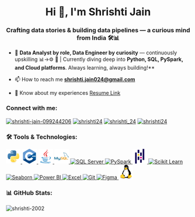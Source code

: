 <h1 align="center">Hi 👋, I'm Shrishti Jain</h1>
<h3 align="center">Crafting data stories & building data pipelines — a curious mind from India 🛠️📊</h3>

- 🌱 **Data Analyst by role, Data Engineer by curiosity** — continuously upskilling 📊→⚙️ 🚀 | Currently diving deep into **Python, SQL, PySpark, and Cloud platforms**. Always learning, always building!**

- 📫 How to reach me **shrishti.jain024@gmail.com**

- 📄 Know about my experiences [Resume Link](https://drive.google.com/file/d/14YGonOSN1-8U_rlIb4nxjMbDNvRciZ81/view?usp=sharing)

<h3 align="left">Connect with me:</h3>
<p align="left">
<a href="https://linkedin.com/in/shrishti-jain-099244206" target="blank"><img align="center" src="https://raw.githubusercontent.com/rahuldkjain/github-profile-readme-generator/master/src/images/icons/Social/linked-in-alt.svg" alt="shrishti-jain-099244206" height="30" width="40" /></a>
<a href="https://www.codechef.com/users/shrishti24" target="blank"><img align="center" src="https://cdn.jsdelivr.net/npm/simple-icons@3.1.0/icons/codechef.svg" alt="shrishti24" height="30" width="40" /></a>
<a href="https://codeforces.com/profile/shrishti_24" target="blank"><img align="center" src="https://raw.githubusercontent.com/rahuldkjain/github-profile-readme-generator/master/src/images/icons/Social/codeforces.svg" alt="shrishti_24" height="30" width="40" /></a>
<a href="https://www.leetcode.com/shrishti24" target="blank"><img align="center" src="https://raw.githubusercontent.com/rahuldkjain/github-profile-readme-generator/master/src/images/icons/Social/leet-code.svg" alt="shrishti24" height="30" width="40" /></a>
</p>

<h3 align="left">🛠️ Tools & Technologies:</h3>
<p align="left">

  <!-- Programming Languages -->
  <a href="https://www.python.org" target="_blank" rel="noreferrer">
    <img src="https://raw.githubusercontent.com/devicons/devicon/master/icons/python/python-original.svg" alt="Python" title="Python" width="40" height="40"/>
  </a>
  <a href="https://www.w3schools.com/cpp/" target="_blank" rel="noreferrer">
    <img src="https://raw.githubusercontent.com/devicons/devicon/master/icons/cplusplus/cplusplus-original.svg" alt="C++" title="C++" width="40" height="40"/>
  </a>
  <a href="https://www.java.com" target="_blank" rel="noreferrer">
    <img src="https://raw.githubusercontent.com/devicons/devicon/master/icons/java/java-original.svg" alt="Java" title="Java" width="40" height="40"/>
  </a>

  <!-- Databases -->
  <a href="https://www.mysql.com/" target="_blank" rel="noreferrer">
    <img src="https://raw.githubusercontent.com/devicons/devicon/master/icons/mysql/mysql-original-wordmark.svg" alt="MySQL" title="MySQL" width="40" height="40"/>
  </a>
  <a href="https://www.microsoft.com/en-us/sql-server" target="_blank" rel="noreferrer">
    <img src="https://www.svgrepo.com/show/303229/microsoft-sql-server-logo.svg" alt="SQL Server" title="SQL Server" width="40" height="40"/>
  </a>

  <!-- Data Engineering & Processing -->
  <a href="https://spark.apache.org/docs/latest/api/python/" target="_blank" rel="noreferrer">
    <img src="https://upload.wikimedia.org/wikipedia/commons/f/f3/Apache_Spark_logo.svg" alt="PySpark" title="PySpark" width="40" height="40"/>
  </a>
  <a href="https://pandas.pydata.org/" target="_blank" rel="noreferrer">
    <img src="https://raw.githubusercontent.com/devicons/devicon/2ae2a900d2f041da66e950e4d48052658d850630/icons/pandas/pandas-original.svg" alt="Pandas" title="Pandas" width="40" height="40"/>
  </a>
  <a href="https://scikit-learn.org/" target="_blank" rel="noreferrer">
    <img src="https://upload.wikimedia.org/wikipedia/commons/0/05/Scikit_learn_logo_small.svg" alt="Scikit Learn" title="Scikit Learn" width="40" height="40"/>
  </a>
  <a href="https://seaborn.pydata.org/" target="_blank" rel="noreferrer">
    <img src="https://seaborn.pydata.org/_images/logo-mark-lightbg.svg" alt="Seaborn" title="Seaborn" width="40" height="40"/>
  </a>

  <!-- BI & Automation -->
  <a href="https://powerbi.microsoft.com/" target="_blank" rel="noreferrer">
    <img src="https://img.icons8.com/color/48/000000/power-bi.png" alt="Power BI" title="Power BI" width="40" height="40"/>
  </a>
  <a href="https://www.microsoft.com/en-us/microsoft-365/excel" target="_blank" rel="noreferrer">
    <img src="https://img.icons8.com/color/48/000000/microsoft-excel-2019--v1.png" alt="Excel" title="Excel" width="40" height="40"/>
  </a>
<!--   <a href="https://powerautomate.microsoft.com/" target="_blank" rel="noreferrer">
    <img src="https://seeklogo.com/images/M/microsoft-power-automate-logo-1F8B00C8A6-seeklogo.com.png" alt="Power Automate" title="Power Automate" width="40" height="40"/>
  </a> -->

  <!-- Tools -->
  <a href="https://git-scm.com/" target="_blank" rel="noreferrer">
    <img src="https://www.vectorlogo.zone/logos/git-scm/git-scm-icon.svg" alt="Git" title="Git" width="40" height="40"/>
  </a>
  <a href="https://www.figma.com/" target="_blank" rel="noreferrer">
    <img src="https://www.vectorlogo.zone/logos/figma/figma-icon.svg" alt="Figma" title="Figma" width="40" height="40"/>
  </a>
  <a href="https://www.linux.org/" target="_blank" rel="noreferrer">
    <img src="https://raw.githubusercontent.com/devicons/devicon/master/icons/linux/linux-original.svg" alt="Linux" title="Linux" width="40" height="40"/>
  </a>

</p>


<h3 align="left">📊 GitHub Stats:</h3>

<p><img align="center" src="https://github-readme-stats.vercel.app/api/top-langs?username=shrishti-2002&show_icons=true&locale=en&layout=compact" alt="shrishti-2002" /></p>

